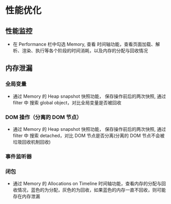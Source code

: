 # 性能优化

## 性能监控

- 在 Performance 栏中勾选 Memory, 查看 时间轴功能，查看页面加载、解析、渲染、执行等各个阶段的时间消耗，以及内存的分配与回收情况

## 内存泄漏

### 全局变量

- 通过 Memory 的 Heap snapshot 快照功能， 保存操作前后的两次快照, 通过 filter 中 搜索 global object，对比全局变量是否被回收

### DOM 操作（分离的 DOM 节点）

- 通过 Memory 的 Heap snapshot 快照功能， 保存操作前后的两次快照, 通过 filter 中 搜索 detached，对比 DOM 节点是否分离(分离的 DOM 节点不会被垃圾回收机制回收)

### 事件监听器

### 闭包

- 通过 Memory 的 Allocations on Timeline 时间轴功能，查看内存的分配与回收情况，蓝色的为分配，灰色的为回收，如果蓝色的内存一直不回收，则可能存在内存泄漏
